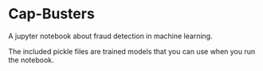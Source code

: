 # Cap-Busters
A jupyter notebook about fraud detection in machine learning.

The included pickle files are trained models that you can use when you run the notebook.
